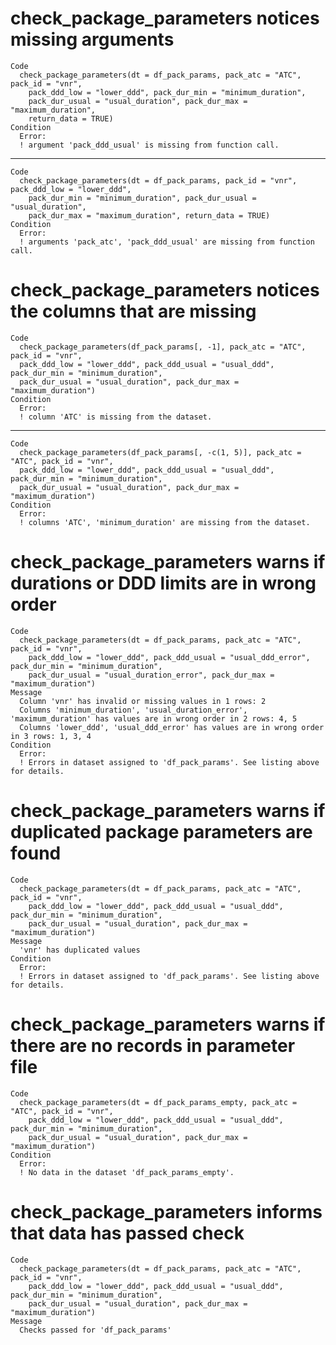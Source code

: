 # check_package_parameters notices missing arguments

    Code
      check_package_parameters(dt = df_pack_params, pack_atc = "ATC", pack_id = "vnr",
        pack_ddd_low = "lower_ddd", pack_dur_min = "minimum_duration",
        pack_dur_usual = "usual_duration", pack_dur_max = "maximum_duration",
        return_data = TRUE)
    Condition
      Error:
      ! argument 'pack_ddd_usual' is missing from function call. 

---

    Code
      check_package_parameters(dt = df_pack_params, pack_id = "vnr", pack_ddd_low = "lower_ddd",
        pack_dur_min = "minimum_duration", pack_dur_usual = "usual_duration",
        pack_dur_max = "maximum_duration", return_data = TRUE)
    Condition
      Error:
      ! arguments 'pack_atc', 'pack_ddd_usual' are missing from function call. 

# check_package_parameters notices the columns that are missing

    Code
      check_package_parameters(df_pack_params[, -1], pack_atc = "ATC", pack_id = "vnr",
      pack_ddd_low = "lower_ddd", pack_ddd_usual = "usual_ddd", pack_dur_min = "minimum_duration",
      pack_dur_usual = "usual_duration", pack_dur_max = "maximum_duration")
    Condition
      Error:
      ! column 'ATC' is missing from the dataset. 

---

    Code
      check_package_parameters(df_pack_params[, -c(1, 5)], pack_atc = "ATC", pack_id = "vnr",
      pack_ddd_low = "lower_ddd", pack_ddd_usual = "usual_ddd", pack_dur_min = "minimum_duration",
      pack_dur_usual = "usual_duration", pack_dur_max = "maximum_duration")
    Condition
      Error:
      ! columns 'ATC', 'minimum_duration' are missing from the dataset. 

# check_package_parameters warns if durations or DDD limits are in wrong order

    Code
      check_package_parameters(dt = df_pack_params, pack_atc = "ATC", pack_id = "vnr",
        pack_ddd_low = "lower_ddd", pack_ddd_usual = "usual_ddd_error", pack_dur_min = "minimum_duration",
        pack_dur_usual = "usual_duration_error", pack_dur_max = "maximum_duration")
    Message
      Column 'vnr' has invalid or missing values in 1 rows: 2
      Columns 'minimum_duration', 'usual_duration_error', 'maximum_duration' has values are in wrong order in 2 rows: 4, 5
      Columns 'lower_ddd', 'usual_ddd_error' has values are in wrong order in 3 rows: 1, 3, 4
    Condition
      Error:
      ! Errors in dataset assigned to 'df_pack_params'. See listing above for details.

# check_package_parameters warns if duplicated package parameters are found

    Code
      check_package_parameters(dt = df_pack_params, pack_atc = "ATC", pack_id = "vnr",
        pack_ddd_low = "lower_ddd", pack_ddd_usual = "usual_ddd", pack_dur_min = "minimum_duration",
        pack_dur_usual = "usual_duration", pack_dur_max = "maximum_duration")
    Message
      'vnr' has duplicated values
    Condition
      Error:
      ! Errors in dataset assigned to 'df_pack_params'. See listing above for details.

# check_package_parameters warns if there are no records in parameter file

    Code
      check_package_parameters(dt = df_pack_params_empty, pack_atc = "ATC", pack_id = "vnr",
        pack_ddd_low = "lower_ddd", pack_ddd_usual = "usual_ddd", pack_dur_min = "minimum_duration",
        pack_dur_usual = "usual_duration", pack_dur_max = "maximum_duration")
    Condition
      Error:
      ! No data in the dataset 'df_pack_params_empty'.

# check_package_parameters informs that data has passed check

    Code
      check_package_parameters(dt = df_pack_params, pack_atc = "ATC", pack_id = "vnr",
        pack_ddd_low = "lower_ddd", pack_ddd_usual = "usual_ddd", pack_dur_min = "minimum_duration",
        pack_dur_usual = "usual_duration", pack_dur_max = "maximum_duration")
    Message
      Checks passed for 'df_pack_params'

